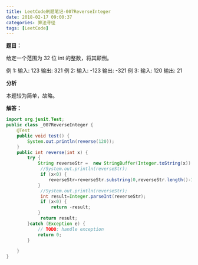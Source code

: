 ```yaml
---
title: LeetCode刷题笔记-007ReverseInteger
date: 2018-02-17 09:00:37
categories: 算法寻径
tags: [LeetCode]
---
```

**题目：**

给定一个范围为 32 位 int 的整数，将其颠倒。

例 1:
输入: 123
输出:  321
例 2:
输入: -123
输出: -321
例 3:
输入: 120
输出: 21

**分析**

本题较为简单，故略。

**解答：**

````java
import org.junit.Test;
public class _007ReverseInteger {
	@Test
	public void test() {
		System.out.println(reverse(120));
	}
	public int reverse(int x) {
		try {
			String reverseStr =  new StringBuffer(Integer.toString(x)).reverse().toString();
		     //System.out.println(reverseStr);
		     if (x<0) {
				reverseStr=reverseStr.substring(0,reverseStr.length()-1);
			}
		     //System.out.println(reverseStr);
		     int result=Integer.parseInt(reverseStr);
		     if (x<0) {
		    	 return -result;
			}
		     return result;
		}catch (Exception e) {
			// TODO: handle exception
			return 0;
		}
	     
	}
}

````









